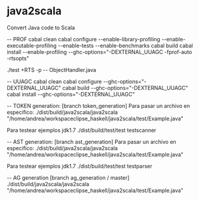 # java2scala
Convert Java code to Scala

-- PROF
cabal clean
cabal configure --enable-library-profiling --enable-executable-profiling --enable-tests --enable-benchmarks 
cabal build 
cabal install --enable-profiling --ghc-options="-DEXTERNAL_UUAGC -fprof-auto -rtsopts"

./test +RTS -p
-- ObjectHandler.java

-- UUAGC
cabal clean
cabal configure --ghc-options="-DEXTERNAL_UUAGC"
cabal build --ghc-options="-DEXTERNAL_UUAGC"
cabal install --ghc-options="-DEXTERNAL_UUAGC"

-- TOKEN generation: [branch token_generation]
Para pasar un archivo en especifico:
./dist/build/java2scala/java2scala  "/home/andrea/workspaceclipse_haskell/java2scala/test/Example.java"

Para testear ejemplos jdk1.7 
./dist/build/test/test
testscanner


-- AST generation: [branch ast_generation]
Para pasar un archivo en especifico:
./dist/build/java2scala/java2scala  "/home/andrea/workspaceclipse_haskell/java2scala/test/Example.java"

Para testear ejemplos jdk1.7 
./dist/build/test/test
testparser

-- AG generation [branch ag_generation / master]
./dist/build/java2scala/java2scala  "/home/andrea/workspaceclipse_haskell/java2scala/test/Example.java"